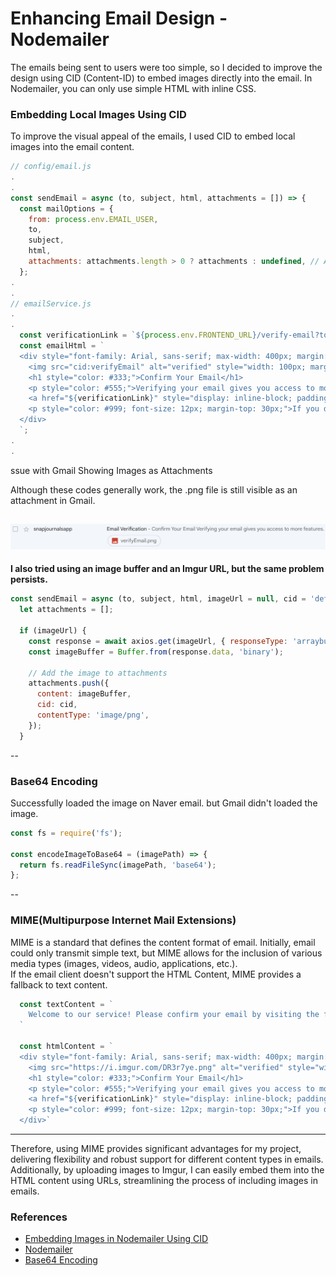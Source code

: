 # Enhancing Email Design - Nodemailer

The emails being sent to users were too simple, so I decided to improve the design using CID (Content-ID) to embed images directly into the email. In Nodemailer, you can only use simple HTML with inline CSS.
  
### Embedding Local Images Using CID
To improve the visual appeal of the emails, I used CID to embed local images into the email content.

```js
// config/email.js
.
.
const sendEmail = async (to, subject, html, attachments = []) => {
  const mailOptions = {
    from: process.env.EMAIL_USER,
    to,
    subject,
    html,
    attachments: attachments.length > 0 ? attachments : undefined, // Attachments are optional.
  };
.
.
// emailService.js
.
.
  const verificationLink = `${process.env.FRONTEND_URL}/verify-email?token={token}`;
  const emailHtml = `
  <div style="font-family: Arial, sans-serif; max-width: 400px; margin: auto; padding: 20px; text-align: center; border: 1px solid #ddd; border-radius: 10px;">
    <img src="cid:verifyEmail" alt="verified" style="width: 100px; margin-top: 20px;" />
    <h1 style="color: #333;">Confirm Your Email</h1>
    <p style="color: #555;">Verifying your email gives you access to more features. <br /> Click the button below to confirm your email address.</p>
    <a href="${verificationLink}" style="display: inline-block; padding: 15px 25px; color: #fff; background-color: #3498db; border-radius: 5px; text-decoration: none;">Confirm Email</a>
    <p style="color: #999; font-size: 12px; margin-top: 30px;">If you did not request this email, you can safely ignore it.</p>
  </div>
  `;
.
.
```
ssue with Gmail Showing Images as Attachments

Although these codes generally work, the .png file is still visible as an attachment in Gmail.  

![verify](img/email-verify.png)  
--

**I also tried using an image buffer and an Imgur URL, but the same problem persists.**  

```js
const sendEmail = async (to, subject, html, imageUrl = null, cid = 'defaultImageCid') => {
  let attachments = [];

  if (imageUrl) {
    const response = await axios.get(imageUrl, { responseType: 'arraybuffer' });
    const imageBuffer = Buffer.from(response.data, 'binary');

    // Add the image to attachments
    attachments.push({
      content: imageBuffer,
      cid: cid,
      contentType: 'image/png',
    });
  }
```
--
### Base64 Encoding
Successfully loaded the image on Naver email. but Gmail didn't loaded the image.  

```js
const fs = require('fs');

const encodeImageToBase64 = (imagePath) => {
  return fs.readFileSync(imagePath, 'base64');
};
```  
--
### MIME(Multipurpose Internet Mail Extensions)
MIME is a standard that defines the content format of email. Initially, email could only transmit simple text, but MIME allows for the inclusion of various media types (images, videos, audio, applications, etc.).  
If the email client doesn't support the HTML Content, MIME provides a fallback to text content.  

```js
  const textContent = `
    Welcome to our service! Please confirm your email by visiting the following link: ${verificationLink}
  `

  const htmlContent = `
  <div style="font-family: Arial, sans-serif; max-width: 400px; margin: auto; padding: 20px; text-align: center; border: 1px solid #ddd; border-radius: 10px;">
    <img src="https://i.imgur.com/DR3r7ye.png" alt="verified" style="width: 100px; margin-top: 20px;" />
    <h1 style="color: #333;">Confirm Your Email</h1>
    <p style="color: #555;">Verifying your email gives you access to more features. <br /> Click the button below to confirm your email address.</p>
    <a href="${verificationLink}" style="display: inline-block; padding: 15px 25px; color: #fff; background-color: #3498db; border-radius: 5px; text-decoration: none;">Confirm Email</a>
    <p style="color: #999; font-size: 12px; margin-top: 30px;">If you did not request this email, you can safely ignore it.</p>
  </div>`

```
---
Therefore, using MIME provides significant advantages for my project, delivering flexibility and robust support for different content types in emails. Additionally, by uploading images to Imgur, I can easily embed them into the HTML content using URLs, streamlining the process of including images in emails.

### References
- [Embedding Images in Nodemailer Using CID](https://www.educative.io/answers/how-to-embed-image-using-nodemailer)  
- [Nodemailer](https://nodemailer.com/message/embedded-images/)  
- [Base64 Encoding](https://dev.to/dnature/convert-a-base64-data-into-an-image-in-node-js-3f88)